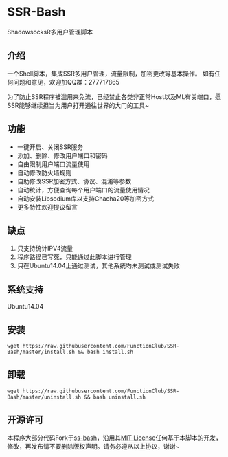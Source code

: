 # SSR-Bash #
ShadowsocksR多用户管理脚本

## 介绍 ##
一个Shell脚本，集成SSR多用户管理，流量限制，加密更改等基本操作。
如有任何问题和意见，欢迎加QQ群：277717865

为了防止SSR程序被滥用来免流，已经禁止各类非正常Host以及ML有关端口，愿SSR能够继续担当为用户打开通往世界的大门的工具~

## 功能 ##
- 一键开启、关闭SSR服务
- 添加、删除、修改用户端口和密码
- 自由限制用户端口流量使用
- 自动修改防火墙规则
- 自助修改SSR加密方式、协议、混淆等参数
- 自动统计，方便查询每个用户端口的流量使用情况
- 自动安装Libsodium库以支持Chacha20等加密方式
- 更多特性欢迎提议留言

## 缺点 ##
1. 只支持统计IPV4流量
2. 程序路径已写死，只能通过此脚本进行管理
3. 只在Ubuntu14.04上通过测试，其他系统均未测试或测试失败

## 系统支持 ##
Ubuntu14.04

## 安装 ##
    wget https://raw.githubusercontent.com/FunctionClub/SSR-Bash/master/install.sh && bash install.sh

## 卸载 ##
    wget https://raw.githubusercontent.com/FunctionClub/SSR-Bash/master/uninstall.sh && bash uninstall.sh
## 开源许可 ##
本程序大部分代码Fork于[ss-bash](https://github.com/hellofwy/ss-bash)，沿用其[MIT License](https://github.com/hellofwy/ss-bash/blob/master/LICENSE)任何基于本脚本的开发，修改，再发布请不要删除版权声明。请务必遵从以上协议，谢谢~
